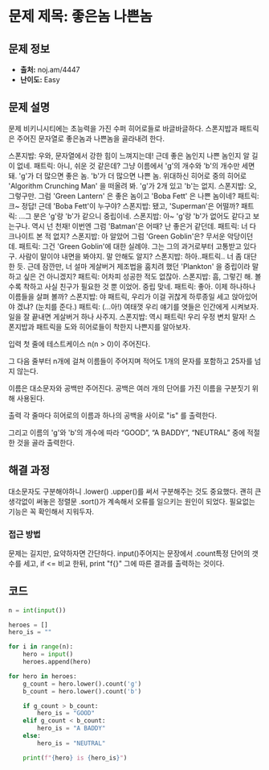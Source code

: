 # 문제 제목: 좋은놈 나쁜놈

## 문제 정보

- **출처:** noj.am/4447
- **난이도:** Easy

## 문제 설명

문제
비키니시티에는 초능력을 가진 수퍼 히어로들로 바글바글하다. 스폰지밥과 패트릭은 주어진 문자열로 좋은놈과 나쁜놈을 골라내려 한다.

스폰지밥: 우와, 문자열에서 강한 힘이 느껴지는데! 근데 좋은 놈인지 나쁜 놈인지 알 길이 없네.
패트릭: 아니, 쉬운 것 같은데? 그냥 이름에서 'g'의 개수와 'b'의 개수만 세면 돼. 'g'가 더 많으면 좋은 놈. 'b'가 더 많으면 나쁜 놈. 위대하신 히어로 중의 히어로 'Algorithm Crunching Man' 을 떠올려 봐. 'g'가 2개 있고 'b'는 없지.
스폰지밥: 오, 그렇구만. 그럼 'Green Lantern' 은 좋은 놈이고 'Boba Fett' 은 나쁜 놈이네?
패트릭: 크~ 정답! 근데 'Boba Fett'이 누구야?
스폰지밥: 됐고, 'Superman'은 어떨까?
패트릭: ...그 분은 'g'랑 'b'가 같으니 중립이네.
스폰지밥: 아~ 'g'랑 'b'가 없어도 같다고 보는구나. 역시 넌 천재! 이번엔 그럼 'Batman'은 어때? 난 좋은거 같던데.
패트릭: 너 다크나이트 본 적 없지?
스폰지밥: 아 알았어 그럼 'Green Goblin'은? 무서운 악당이던데.
패트릭: 그건 'Green Goblin'에 대한 실례야. 그는 그의 과거로부터 고통받고 있다구. 사람이 말이야 내면을 봐야지. 말 안해도 알지?
스폰지밥: 하아..패트릭.. 너 좀 대단한 듯. 근데 잠깐만, 너 설마 게살버거 제조법을 훔치려 했던 'Plankton' 을 중립이라 말하고 싶은 건 아니겠지?
패트릭: 어차피 성공한 적도 없잖아.
스폰지밥: 흠, 그렇긴 해. 볼수록 착하고 사실 친구가 필요한 것 뿐 이었어. 중립 맞네.
패트릭: 좋아. 이제 하나하나 이름들을 살펴 볼까?
스폰지밥: 야 패트릭, 우리가 이걸 귀찮게 하루종일 세고 앉아있어야 겠냐? (눈치를 준다.)
패트릭: (...아!) 여태껏 우리 얘기를 엿들은 인간에게 시켜보자. 일을 잘 끝내면 게살버거 하나 사주지.
스폰지밥: 역시 패트릭! 우리 우정 변치 말자!
스폰지밥과 패트릭을 도와 히어로들이 착한지 나쁜지를 알아보자.

입력
첫 줄에 테스트케이스 n(n > 0)이 주어진다.

그 다음 줄부터 n개에 걸쳐 이름들이 주어지며 적어도 1개의 문자를 포함하고 25자를 넘지 않는다.

이름은 대소문자와 공백만 주어진다. 공백은 여러 개의 단어를 가진 이름을 구분짓기 위해 사용된다.

출력
각 줄마다 히어로의 이름과 하나의 공백을 사이로 "is" 를 출력한다.

그리고 이름의 'g'와 'b'의 개수에 따라 “GOOD”, “A BADDY”, “NEUTRAL” 중에 적절한 것을 골라 출력한다.

## 해결 과정

대소문자도 구분해야하니 .lower() .upper()를 써서 구분해주는 것도 중요했다.
괜히 큰 생각없이 써놓은 정렬문 .sort()가 계속해서 오류를 일으키는 원인이 되었다. 필요없는 기능은 꼭 확인해서 지워두자.

### 접근 방법

문제는 길지만, 요약하자면 간단하다.
input()주어지는 문장에서
.count특정 단어의 갯수를 세고,
if <= 비교 한뒤,
print "f{}" 그에 따른 결과를 출력하는 것이다.

## 코드

```python
n = int(input())

heroes = []
hero_is = ""

for i in range(n):
    hero = input()
    heroes.append(hero)

for hero in heroes:
    g_count = hero.lower().count('g')
    b_count = hero.lower().count('b')

    if g_count > b_count:
        hero_is = "GOOD"
    elif g_count < b_count:
        hero_is = "A BADDY"
    else:
        hero_is = "NEUTRAL"

    print(f"{hero} is {hero_is}")
```
